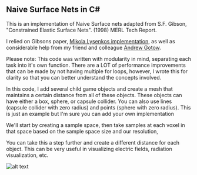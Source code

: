 ## Naive Surface Nets in C#

This is an implementation of Naive Surface nets adapted from S.F. Gibson, "Constrained Elastic Surface Nets". (1998) MERL Tech Report.

I relied on Gibsons paper, [Mikola Lysenkos implementation](https://github.com/mikolalysenko/mikolalysenko.github.com/blob/master/Isosurface/js/surfacenets.js), as well as considerable help from my friend and colleague [Andrew Gotow](https://github.com/andrewgotow).

Please note: This code was written with modularity in mind, separating each task into it's own function. There are a LOT of performance improvements that can be made by not having multiple for loops, however, I wrote this for clarity so that you can better understand the concepts involved.

In this code, I add several child game objects and create a mesh that maintains a certain distance from all of these objects. These objects can have either a box, sphere, or capsule collider. You can also use lines (capsule collider with zero radius) and points (sphere with zero radius). This is just an example but I'm sure you can add your own implementation

We'll start by creating a sample space, then take samples at each voxel in that space based on the sample space size and our resolution,
  
You can take this a step further and create a different distance for each object. This can be very useful in visualizing electric fields, radiation visualization, etc.

[screen1]: https://github.com/tomaszfoster/NaiveSurfaceNets/screenshots/screen1.png "Screenshot 1"

![alt text][screen1]